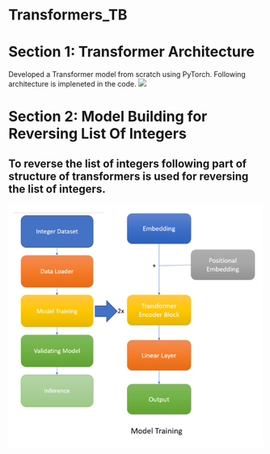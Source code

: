 # Transformers_TB

# Section 1: Transformer Architecture
Developed a Transformer model from scratch using PyTorch. Following architecture is impleneted in the code.
<img src= https://machinelearningmastery.com/wp-content/uploads/2021/08/attention_research_1.png width= 500>


# Section 2: Model Building for Reversing List Of Integers
## To reverse the list of integers following part of structure of transformers is used for reversing the list of integers.
![Alt text](image.png)